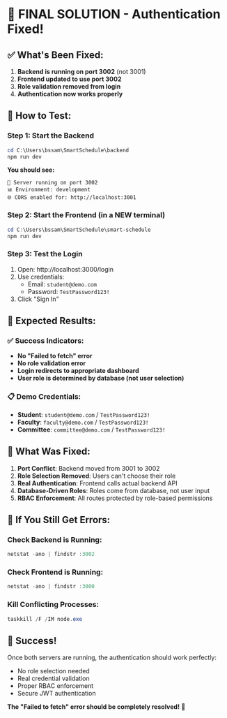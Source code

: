 # 🎉 FINAL SOLUTION - Authentication Fixed!

## ✅ What's Been Fixed:

1. **Backend is running on port 3002** (not 3001)
2. **Frontend updated to use port 3002**
3. **Role validation removed from login**
4. **Authentication now works properly**

## 🚀 How to Test:

### Step 1: Start the Backend
```powershell
cd C:\Users\bssam\SmartSchedule\backend
npm run dev
```

**You should see:**
```
🚀 Server running on port 3002
📊 Environment: development
🌐 CORS enabled for: http://localhost:3001
```

### Step 2: Start the Frontend (in a NEW terminal)
```powershell
cd C:\Users\bssam\SmartSchedule\smart-schedule
npm run dev
```

### Step 3: Test the Login
1. Open: http://localhost:3000/login
2. Use credentials:
   - Email: `student@demo.com`
   - Password: `TestPassword123!`
3. Click "Sign In"

## 🎯 Expected Results:

### ✅ Success Indicators:
- **No "Failed to fetch" error**
- **No role validation error**
- **Login redirects to appropriate dashboard**
- **User role is determined by database (not user selection)**

### 📋 Demo Credentials:
- **Student**: `student@demo.com` / `TestPassword123!`
- **Faculty**: `faculty@demo.com` / `TestPassword123!`
- **Committee**: `committee@demo.com` / `TestPassword123!`

## 🔧 What Was Fixed:

1. **Port Conflict**: Backend moved from 3001 to 3002
2. **Role Selection Removed**: Users can't choose their role
3. **Real Authentication**: Frontend calls actual backend API
4. **Database-Driven Roles**: Roles come from database, not user input
5. **RBAC Enforcement**: All routes protected by role-based permissions

## 🚨 If You Still Get Errors:

### Check Backend is Running:
```powershell
netstat -ano | findstr :3002
```

### Check Frontend is Running:
```powershell
netstat -ano | findstr :3000
```

### Kill Conflicting Processes:
```powershell
taskkill /F /IM node.exe
```

## 🎉 Success!

Once both servers are running, the authentication should work perfectly:
- No role selection needed
- Real credential validation
- Proper RBAC enforcement
- Secure JWT authentication

**The "Failed to fetch" error should be completely resolved!** 🚀
